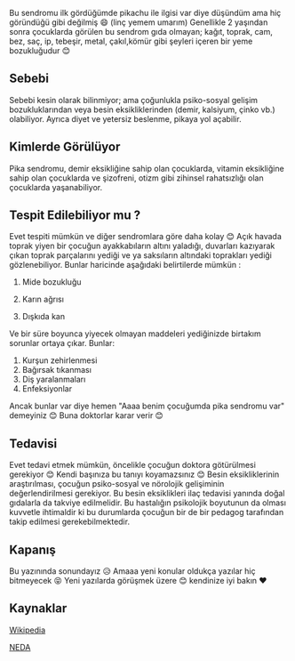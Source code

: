 Bu sendromu ilk gördüğümde pikachu ile ilgisi var diye düşündüm ama hiç göründüğü gibi değilmiş 😄 (linç yemem umarım) Genellikle 2 yaşından sonra çocuklarda görülen bu sendrom gıda olmayan; kağıt, toprak, cam, bez, saç, ip, tebeşir, metal, çakıl,kömür gibi şeyleri içeren bir yeme bozukluğudur 😊

## Sebebi

Sebebi kesin olarak bilinmiyor; ama çoğunlukla psiko-sosyal gelişim bozukluklarından veya besin eksikliklerinden (demir, kalsiyum, çinko vb.) olabiliyor. Ayrıca diyet ve yetersiz beslenme, pikaya yol açabilir.

## Kimlerde Görülüyor

Pika sendromu, demir eksikliğine sahip olan çocuklarda, vitamin eksikliğine sahip olan çocuklarda ve şizofreni, otizm gibi zihinsel rahatsızlığı olan çocuklarda yaşanabiliyor.

## Tespit Edilebiliyor mu ?

Evet tespiti mümkün ve diğer sendromlara göre daha kolay 😊 Açık havada toprak yiyen bir çocuğun ayakkabıların altını yaladığı, duvarları kazıyarak çıkan toprak parçalarını yediği ve ya saksıların altındaki toprakları yediği gözlenebiliyor. Bunlar haricinde aşağıdaki belirtilerde mümkün :

1. Mide bozukluğu

2. Karın ağrısı

3. Dışkıda kan

Ve bir süre boyunca yiyecek olmayan maddeleri yediğinizde birtakım sorunlar ortaya çıkar. Bunlar:

1. Kurşun zehirlenmesi
2. Bağırsak tıkanması
3. Diş yaralanmaları
4. Enfeksiyonlar

Ancak bunlar var diye hemen "Aaaa benim çocuğumda pika sendromu var" demeyiniz 😊 Buna doktorlar karar verir 😊

## Tedavisi

Evet tedavi etmek mümkün, öncelikle çocuğun doktora götürülmesi gerekiyor 😊 Kendi başınıza bu tanıyı koyamazsınız 😊 Besin eksikliklerinin araştırılması, çocuğun psiko-sosyal ve nörolojik gelişiminin değerlendirilmesi gerekiyor. Bu besin eksiklikleri ilaç tedavisi yanında doğal gıdalarla da takviye edilmelidir. Bu hastalığın psikolojik boyutunun da olması kuvvetle ihtimaldir ki bu durumlarda çocuğun bir de bir pedagog tarafından takip edilmesi gerekebilmektedir.

## Kapanış

Bu yazınında sonundayız 😥 Amaaa yeni konular oldukça yazılar hiç bitmeyecek 😝 Yeni yazılarda görüşmek üzere 😊 kendinize iyi bakın ❤️

## Kaynaklar

[Wikipedia](<https://en.wikipedia.org/wiki/Pica_(disorder)>)

[NEDA](https://www.nationaleatingdisorders.org/learn/by-eating-disorder/other/pica)
